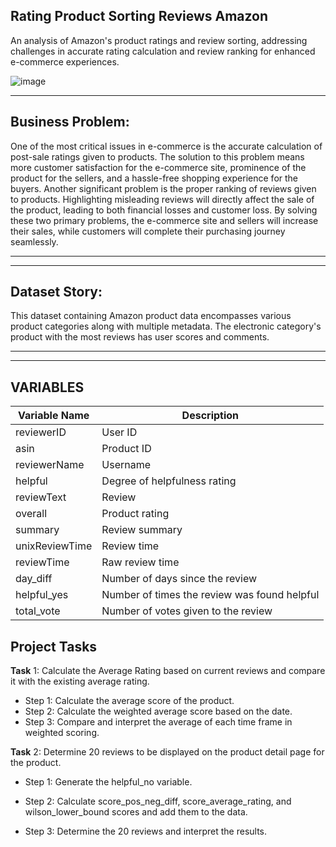 ## Rating Product Sorting Reviews Amazon
 An analysis of Amazon's product ratings and review sorting, addressing challenges in accurate rating calculation and review ranking for enhanced e-commerce experiences.

![image](https://images.moneycontrol.com/static-mcnews/2023/03/amazon-shut-down-featured--580x435.png)


 **************************
## Business Problem:
One of the most critical issues in e-commerce is the accurate calculation of post-sale ratings given to products. The solution to this problem means more customer satisfaction for the e-commerce site, prominence of the product for the sellers, and a hassle-free shopping experience for the buyers. Another significant problem is the proper ranking of reviews given to products. Highlighting misleading reviews will directly affect the sale of the product, leading to both financial losses and customer loss. By solving these two primary problems, the e-commerce site and sellers will increase their sales, while customers will complete their purchasing journey seamlessly.
 **************************

 **************************
## Dataset Story:
 This dataset containing Amazon product data encompasses various product categories along with multiple metadata. The electronic category's product with the most reviews has user scores and comments.
 **************************

 **************************
## VARIABLES


| **Variable Name**   |**Description**                              |
| ------------------- |---------------------------------------------|
| reviewerID          | User ID                                     |
| asin                | Product ID                                  |
| reviewerName        | Username                                    |
| helpful             | Degree of helpfulness rating                |
| reviewText          | Review                                      |
| overall             | Product rating                              |
| summary             | Review summary                              |
| unixReviewTime      | Review time                                 |
| reviewTime          | Raw review time                             |
| day_diff            | Number of days since the review             |
| helpful_yes         | Number of times the review was found helpful |
| total_vote          | Number of votes given to the review         |


## Project Tasks
**Task** 1: Calculate the Average Rating based on current reviews and compare it with the existing average rating.
 - Step 1: Calculate the average score of the product.
 - Step 2: Calculate the weighted average score based on the date.
 - Step 3: Compare and interpret the average of each time frame in weighted scoring.

**Task** 2: Determine 20 reviews to be displayed on the product detail page for the product.

- Step 1: Generate the helpful_no variable.

- Step 2: Calculate score_pos_neg_diff, score_average_rating, and wilson_lower_bound scores and add them to the data.

- Step 3: Determine the 20 reviews and interpret the results.